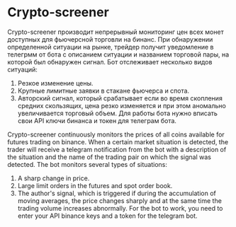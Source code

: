# Crypto-screener


Crypto-screener производит непрерывный мониторинг цен всех монет доступных для фьючерсной торговли на бинанс. При обнаружении определенной ситуации на рынке, трейдер получит уведомление в телегрмм от бота с описанием ситуации и названием торговой пары, на которой был обнаружен сигнал. Бот отслеживает несколько видов ситуаций:
1. Резкое изменение цены.
2. Крупные лимитные заявки в стакане фьючерса и спота.
3. Авторский сигнал, который срабатывает если во время скопления средних скользящих, цена резко изменяется и при этом аномально увеличивается торговый объем.
Для работы бота нужно вписать свои API ключи бинанса и токен для телеграм бота.

Crypto-screener continuously monitors the prices of all coins available for futures trading on binance. When a certain market situation is detected, the trader will receive a telegram notification from the bot with a description of the situation and the name of the trading pair on which the signal was detected. The bot monitors several types of situations:
1. A sharp change in price.
2. Large limit orders in the futures and spot order book.
3. The author's signal, which is triggered if during the accumulation of moving averages, the price changes sharply and at the same time the trading volume increases abnormally.
For the bot to work, you need to enter your API binance keys and a token for the telegram bot.
